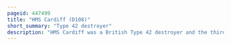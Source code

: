 ```yaml
---
pageid: 447499
title: "HMS Cardiff (D108)"
short_summary: "Type 42 destroyer"
description: "HMS Cardiff was a British Type 42 destroyer and the third ship of the Royal Navy to be named in honour of the Welsh capital city of Cardiff."
---
```

